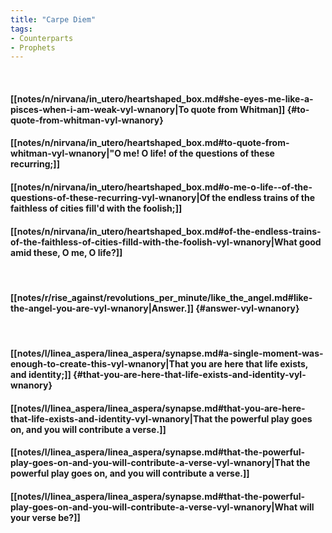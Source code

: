 ```yaml
---
title: "Carpe Diem"
tags:
- Counterparts
- Prophets
---
```

&nbsp;
#### [[notes/n/nirvana/in_utero/heartshaped_box.md#she-eyes-me-like-a-pisces-when-i-am-weak-vyl-wnanory|To quote from Whitman]] {#to-quote-from-whitman-vyl-wnanory}
#### [[notes/n/nirvana/in_utero/heartshaped_box.md#to-quote-from-whitman-vyl-wnanory|"O me! O life!  of the questions of these recurring;]]
#### [[notes/n/nirvana/in_utero/heartshaped_box.md#o-me-o-life--of-the-questions-of-these-recurring-vyl-wnanory|Of the endless trains of the faithless of cities fill'd with the foolish;]]
#### [[notes/n/nirvana/in_utero/heartshaped_box.md#of-the-endless-trains-of-the-faithless-of-cities-filld-with-the-foolish-vyl-wnanory|What good amid these, O me, O life?]]
&nbsp;
#### [[notes/r/rise_against/revolutions_per_minute/like_the_angel.md#like-the-angel-you-are-vyl-wnanory|Answer.]] {#answer-vyl-wnanory}
&nbsp;
#### [[notes/l/linea_aspera/linea_aspera/synapse.md#a-single-moment-was-enough-to-create-this-vyl-wnanory|That you are here that life exists, and identity;]] {#that-you-are-here-that-life-exists-and-identity-vyl-wnanory}
#### [[notes/l/linea_aspera/linea_aspera/synapse.md#that-you-are-here-that-life-exists-and-identity-vyl-wnanory|That the powerful play goes on, and you will contribute a verse.]]
#### [[notes/l/linea_aspera/linea_aspera/synapse.md#that-the-powerful-play-goes-on-and-you-will-contribute-a-verse-vyl-wnanory|That the powerful play goes on, and you will contribute a verse.]]
#### [[notes/l/linea_aspera/linea_aspera/synapse.md#that-the-powerful-play-goes-on-and-you-will-contribute-a-verse-vyl-wnanory|What will your verse be?]]
